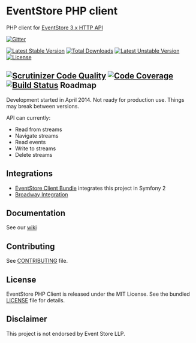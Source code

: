 EventStore PHP client
=====================

PHP client for [EventStore 3.x HTTP API](http://docs.geteventstore.com/http-api/latest)

[![Gitter](https://badges.gitter.im/Join%20Chat.svg)](https://gitter.im/dbellettini/php-eventstore-client?utm_source=badge&utm_medium=badge&utm_campaign=pr-badge)

[![Latest Stable Version](https://poser.pugx.org/dbellettini/eventstore-client/v/stable.svg)](https://packagist.org/packages/dbellettini/eventstore-client) [![Total Downloads](https://poser.pugx.org/dbellettini/eventstore-client/downloads.svg)](https://packagist.org/packages/dbellettini/eventstore-client) [![Latest Unstable Version](https://poser.pugx.org/dbellettini/eventstore-client/v/unstable.svg)](https://packagist.org/packages/dbellettini/eventstore-client) [![License](https://poser.pugx.org/dbellettini/eventstore-client/license.svg)](https://packagist.org/packages/dbellettini/eventstore-client)

[![Scrutinizer Code Quality](https://scrutinizer-ci.com/g/dbellettini/php-eventstore-client/badges/quality-score.png?b=master)](https://scrutinizer-ci.com/g/dbellettini/php-eventstore-client/?branch=master)
[![Code Coverage](https://scrutinizer-ci.com/g/dbellettini/php-eventstore-client/badges/coverage.png?b=master)](https://scrutinizer-ci.com/g/dbellettini/php-eventstore-client/?branch=master)
[![Build Status](https://travis-ci.org/dbellettini/php-eventstore-client.svg?branch=master)](https://travis-ci.org/dbellettini/php-eventstore-client)
Roadmap
-------

Development started in April 2014. Not ready for production use. Things may break between versions.

API can currently:

- Read from streams
- Navigate streams
- Read events
- Write to streams
- Delete streams

Integrations
------------
* [EventStore Client Bundle](https://github.com/dbellettini/eventstore-client-bundle) integrates this project in Symfony 2
* [Broadway Integration](https://github.com/dbellettini/broadway-eventstore)

Documentation
-------------
See our [wiki](https://github.com/dbellettini/php-eventstore-client/wiki)

Contributing
------------

See [CONTRIBUTING](/CONTRIBUTING.md) file.


License
-------

EventStore PHP Client is released under the MIT License. See the bundled
[LICENSE](/LICENSE) file for details.

Disclaimer
----------

This project is not endorsed by Event Store LLP.

